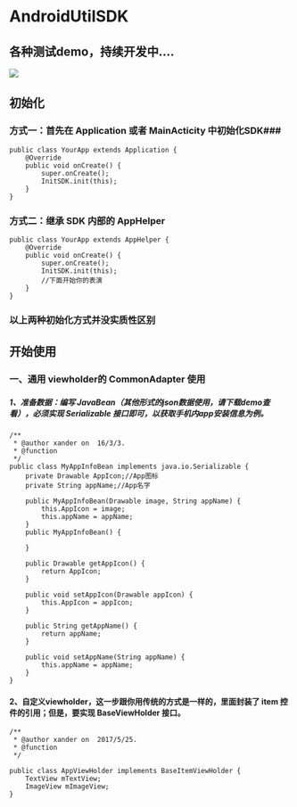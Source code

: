 # AndroidUtilSDK
## 各种测试demo，持续开发中....
![](https://github.com/Xander1024/AndroidUtilSet/blob/master/gif/3.gif)

## 初始化

### 方式一：首先在 Application 或者 MainActicity 中初始化SDK###

    public class YourApp extends Application {
        @Override
        public void onCreate() {
            super.onCreate();
            InitSDK.init(this);
        }
    }
### 方式二：继承 SDK 内部的 AppHelper

    public class YourApp extends AppHelper {
        @Override
        public void onCreate() {
            super.onCreate();
            InitSDK.init(this);
            //下面开始你的表演
        }
    }
### 以上两种初始化方式并没实质性区别

## 开始使用

### 一、通用 viewholder的 CommonAdapter 使用
##### 1、准备数据：编写 JavaBean（其他形式的json数据使用，请下载demo查看），必须实现 Serializable 接口即可，以获取手机内app安装信息为例。

    /**
     * @author xander on  16/3/3.
     * @function
     */
    public class MyAppInfoBean implements java.io.Serializable {
        private Drawable AppIcon;//App图标
        private String appName;//App名字

        public MyAppInfoBean(Drawable image, String appName) {
            this.AppIcon = image;
            this.appName = appName;
        }
        public MyAppInfoBean() {

        }

        public Drawable getAppIcon() {
            return AppIcon;
        }

        public void setAppIcon(Drawable appIcon) {
            this.AppIcon = appIcon;
        }

        public String getAppName() {
            return appName;
        }

        public void setAppName(String appName) {
            this.appName = appName;
        }
    }
#### 2、自定义viewholder，这一步跟你用传统的方式是一样的，里面封装了 item 控件的引用；但是，要实现 BaseViewHolder 接口。
    /**
     * @author xander on  2017/5/25.
     * @function
     */

    public class AppViewHolder implements BaseItemViewHolder {
        TextView mTextView;
        ImageView mImageView;
    }


